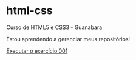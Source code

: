 # html-css
 Curso de HTML5 e CSS3 - Guanabara

 Estou aprendendo a gerenciar meus repositórios!

 <a href="https://github.com/iMasterDeath/html-css/blob/main/exercicios/ex001%20-%20Primeiro%20C%C3%B3digo/index.html">Executar o exercício 001</a>
